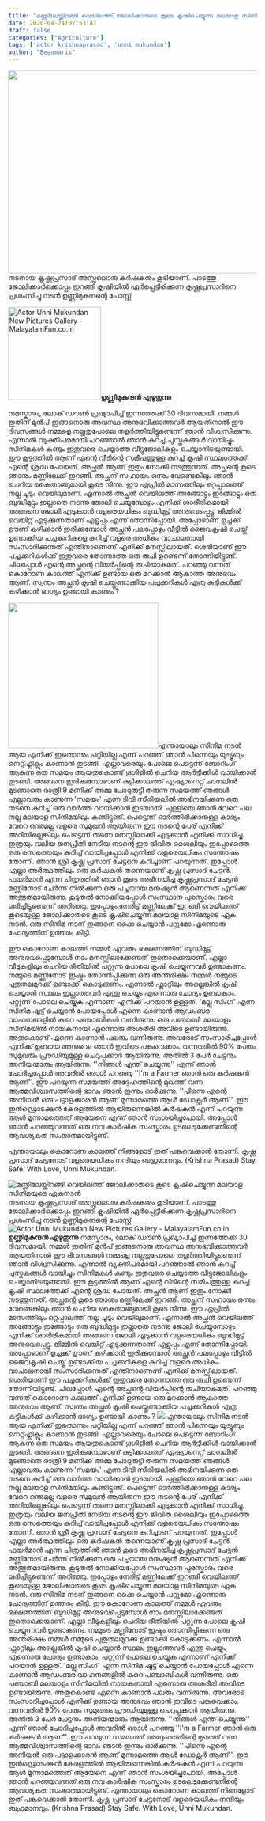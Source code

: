 ```yaml
---
title: "മണ്ണിലേയ്ക്കിറങ്ങി വെയിലത്ത്‌ ജോലിക്കാരുടെ കൂടെ കൃഷിചെയ്യുന്ന മലയാള സിനിമയുടെ ഏകനടൻ"
date: 2020-04-24T07:53:47
draft: false
categories: ["Agriculture"]
tags: ['actor krishnaprasad', 'unni mukundan']
author: "Beaumaris"
---
```


<a href="https://wordpress-972788-3403151.cloudwaysapps.com/unni-mukundan-write-about-krishnaprasad/270383/ppo-3083" rel="attachment wp-att-270384"><img class="alignleft size-full wp-image-270384" src="https://cdn.boolokam.com/articles/2020/04/ppo-669.jpg" alt="" width="784" height="410" /></a>നടനായ കൃഷ്ണപ്രസാദ്‌ അസ്സലൊരു കർഷകനും കൂടിയാണ്. പാടത്തു ജോലിക്കാർക്കൊപ്പം ഇറങ്ങി കൃഷിയിൽ ഏർപ്പെട്ടിരിക്കുന്ന കൃഷ്ണപ്രസാദിനെ പ്രശംസിച്ചു നടൻ ഉണ്ണിമുകുന്ദന്റെ പോസ്റ്റ്

<img class="alignleft" src="https://images.malayalamfun.co.in/wp-content/uploads/2017/09/Actor-Unni-Mukundan-Cute-Smiling-Photos.jpg" alt="Actor Unni Mukundan New Pictures Gallery - MalayalamFun.co.in" width="188" height="188" /><strong>ഉണ്ണിമുകുന്ദൻ എഴുതുന്നു</strong>

നമസ്കാരം,
ലോക്‌ ഡൗൺ പ്രഖ്യാപിച്ച്‌ ഇന്നത്തേക്ക് ‌30 ദിവസമായി. നമ്മൾ ഇതിന് മുൻപ്‌ ഇങ്ങനൊരു അവസ്ഥ അനുഭവിക്കാത്തവർ ആയതിനാൽ ഈ ദിവസങ്ങൾ നമ്മളെ നല്ലതുപോലെ തളർത്തിയിട്ടുണ്ടെന്ന് ഞാൻ വിശ്വസിക്കുന്നു. എന്നാൽ വ്യക്തിപരമായി പറഞ്ഞാൽ ഞാൻ കുറച്ച്‌ പുസ്തകങ്ങൾ വായിച്ചും സിനിമകൾ കണ്ടും ഇതുവരെ ചെയ്യാത്ത വീട്ടുജോലികളും ചെയ്യാനിടയുണ്ടായി. ഈ കൂട്ടത്തിൽ ആണ് എന്റെ വീടിന്റെ സമീപത്തുള്ള കുറച്ച്‌ കൃഷി സ്ഥലത്തേക്ക്‌ എന്റെ ശ്രദ്ധ പോയത്‌. അച്ഛൻ ആണ് ഇതും നോക്കി നടത്തുന്നത്‌. അച്ഛന്റെ കൂടെ ഞാനും മണ്ണിലേക്ക്‌ ഇറങ്ങി. അച്ഛന് സഹായം ഒന്നും വേണ്ടെങ്കിലും ഞാൻ ചെറിയ കൈതാങ്ങുമായി കൂടെ നിന്നു. ഈ ഏപ്രിൽ മാസത്തിലും ഒറ്റപ്പാലത്ത്‌ നല്ല ചൂടും വെയിലുമാണ്. എന്നാൽ അച്ഛൻ വെയിലത്ത്‌ അങ്ങോട്ടും ഇങ്ങോട്ടും ഒരു ബുദ്ധിമുട്ടും ഇല്ലാതെ നടന്നു ജോലി ചെയ്യുമ്പോഴും എനിക്ക്‌ ശാരീരികമായി അങ്ങനെ ജോലി എടുക്കാൻ വളരെയധികം ബുദ്ധിമുട്ട്‌ അനുഭവപ്പെട്ടു. ജിമ്മിൽ വെയിറ്റ്‌ എടുക്കുന്നതാണ് എളുപ്പം എന്ന് തോന്നിപ്പോയി. അപ്പോഴാണ് ഉച്ചക്ക്‌ ഊണ് കഴിക്കാൻ ഇരിക്കുമ്പോൾ അച്ഛൻ പലപ്പോഴും വീട്ടിൽ ജൈവകൃഷി ചെയ്ത്‌ ഉണ്ടാക്കിയ പച്ചക്കറികളെ കുറിച്ച്‌ വളരെ അധികം വാചാലനായി സംസാരിക്കുന്നത്‌ എന്തിനാണെന്ന് എനിക്ക്‌ മനസ്സിലായത്‌. ശെരിയാണ് ഈ പച്ചക്കറികൾക്ക്‌ ഇതുവരെ തോന്നാത്ത ഒരു രുചി ഉണ്ടെന്ന് തോന്നിയിട്ടുണ്ട്‌. ചിലപ്പോൾ എന്റെ അച്ഛന്റെ വിയർപ്പിന്റെ രുചിയാകുമത്‌. പറഞ്ഞു വന്നത്‌ കൊറോണ കാലത്ത്‌ എനിക്ക്‌ ഉണ്ടായ ഒരു മറക്കാൻ ആകാത്ത അനുഭവം ആണ്. സ്വന്തം അച്ഛൻ കൃഷി ചെയ്തുണ്ടാക്കിയ പച്ചക്കറികൾ എത്ര കുട്ടികൾക്ക്‌ കഴിക്കാൻ ഭാഗ്യം ഉണ്ടായി കാണും ?

<a href="https://wordpress-972788-3403151.cloudwaysapps.com/unni-mukundan-write-about-krishnaprasad/270383/dddddd-5" rel="attachment wp-att-270386"><img class="wp-image-270386 alignleft" src="https://cdn.boolokam.com/articles/2020/04/dddddd.jpg" alt="" width="304" height="294" /></a>എന്തായാലും സിനിമ നടൻ ആയ എനിക്ക്‌ ഇതൊന്നും പറ്റിയില്ല എന്ന് പറഞ്ഞ്‌ ഞാൻ പിന്നെയും യൂട്യൂബും നെറ്റ്ഫ്ലിക്സും കാണാൻ തുടങ്ങി. എല്ലാവരെയും പോലെ പെട്ടെന്ന് ബോറിംഗ്‌ ആകുന്ന ഒരു സമയം ആയതുകൊണ്ട്‌ ഗൂഗിളിൽ ചെറിയ ആർട്ടിക്കിൾ വായിക്കാൻ തുടങ്ങി. അങ്ങനെ ഇരിക്കുമ്പോഴാണ് കുട്ടിക്കാലത്ത്‌ ഏഷ്യാനെറ്റ്‌ ചാനലിൽ മുടങ്ങാതെ രാത്രി 9 മണിക്ക്‌ അമ്മ ചോറുരുട്ടി തരുന്ന സമയത്ത്‌ ഞങ്ങൾ എല്ലാവരും കാണുന്ന 'സമയം' എന്ന ടിവി സീരിയലിൽ അഭിനയിക്കുന്ന ഒരു നടനെ കുറിച്ച്‌ ഒരു വാർത്ത വായിക്കാൻ ഇടയായി. പുള്ളിയെ ഞാൻ വേറെ പല നല്ല മലയാള സിനിമയിലും കണ്ടിട്ടുണ്ട്‌. പെട്ടെന്ന് ഓർത്തിരിക്കാനുള്ള കാര്യം വേറെ ഒന്നുമല്ല വളരെ സുമുഖൻ ആയിരുന്ന ഈ നടന്റെ പേര് എനിക്ക് അറിയില്ലെങ്കിലും പെട്ടെന്ന് തന്നെ മനസ്സിലാക്കി എടുക്കാൻ എനിക്ക് സാധിച്ചു. ഇത്രയും വലിയ ജനപ്രീതി നേടിയ നടന്റെ ഈ ജീവിത ശൈലിയും ഇപ്പോഴത്തെ ഒരു രസത്തെയും കുറിച്ച്‌ വായിച്ചപ്പോൾ എനിക്ക്‌ വളരെയധികം സന്തോഷം തോന്നി. ഞാൻ ശ്രീ കൃഷ്ണ പ്രസാദ്‌‌ ചേട്ടനെ കുറിച്ചാണ് പറയുന്നത്‌. ഇപ്പോൾ എല്ലാ അർത്ഥത്തിലും ഒരു കർഷകൻ തന്നെയാണ് കൃഷ്ണ പ്രസാദ്‌ ചേട്ടൻ. ഫയർമാൻ എന്ന ചിത്രത്തിൽ ഞാൻ കൂടെ അഭിനയിച്ച കൃഷ്ണപ്രസാദ് ചേട്ടൻ മണ്ണിനോട്‌ ചേർന്ന് നിൽക്കുന്ന ഒരു പച്ചയായ മനുഷ്യൻ ആണെന്നത് എനിക്ക് അത്ഭുതമായിരുന്നു. കൂടുതൽ നോക്കിയപ്പോൾ സംസ്ഥാന പുരസ്കാരം വരെ ലഭിച്ചിട്ടുണ്ടെന്ന് അറിഞ്ഞു. ഇപ്പോഴും നേരിട്ട്‌ മണ്ണിലേക്ക്‌ ഇറങ്ങി വെയിലത്ത്‌ കൂടെയുള്ള ജോലിക്കാരുടെ കൂടെ കൃഷിചെയ്യുന്ന മലയാള സിനിമയുടെ ഏക നടൻ. ഒരു സിനിമ നടന് ഇങ്ങനെ ഒക്കെ ചെയ്യാൻ പറ്റുമോ എന്നൊരു ചോദ്യത്തിന് ഉത്തരം കിട്ടി.

ഈ കൊറോണ കാലത്ത്‌ നമ്മൾ ഏവരും ഭക്ഷണത്തിന് ബുദ്ധിമുട്ട്‌ അനുഭവപ്പെടുമ്പോൾ നാം മനസ്സിലാക്കേണ്ടത്‌ ഇതൊക്കെയാണ്. എല്ലാ വീടുകളിലും ചെറിയ രീതിയിൽ പറ്റുന്ന പോലെ കൃഷി ചെയ്യുന്നവർ ഉണ്ടാകണം. നമ്മുടെ മണ്ണിനോട്‌ ഇഷ്ടം തോന്നിപ്പിക്കുന്ന ഒരു അന്തരീക്ഷം നമ്മൾ നമ്മുടെ പുതുതലമുറക്ക്‌ ഉണ്ടാക്കി കൊടുക്കണം. എന്നാൽ ഫ്ലാറ്റിലും അല്ലെങ്കിൽ കൃഷി ചെയ്യാൻ സ്ഥലം ഇല്ലാത്തവർ എന്തു ചെയ്യും എന്നൊരു ചോദ്യം ഉണ്ടാകാം. പറ്റുന്ന് പോലെ ചെയ്യുക എന്നാണ് എനിക്ക്‌ പറയാൻ ഉള്ളത്‌.
'മല്ലു സിംഗ്‌' എന്ന സിനിമ ഷൂട്ട്‌ ചെയ്യാൻ പോയപ്പോൾ എന്നെ കാണാൻ ആഡംബര വാഹനങ്ങളിൽ കുറെ പഞ്ചാബികൾ വന്നിരുന്നു. ഒരു പഞ്ചാബി മലയാളം സിനിമയിൽ നായകനായി എന്നൊരു അശരീരി അവിടെ ഉണ്ടായിരുന്നു. അതുകൊണ്ട്‌ എന്നെ കാണാൻ പലരും വന്നിരുന്നു. അവരോട്‌ സംസാരിച്ചപ്പോൾ എനിക്ക്‌ ഉണ്ടായ അനുഭവം ഞാൻ ഇവിടെ പങ്കുവെക്കാം. വന്നവരിൽ 90% പേരും സുമുഖരും പ്രൗഡിയുമുള്ള ചെറുപ്പക്കാർ ആയിരുന്നു. അതിൽ 3 പേർ ചേട്ടനും അനിയന്മാരും ആയിരുന്നു. ''നിങ്ങൾ എന്ത്‌ ചെയ്യുന്നു'' എന്ന് ഞാൻ ചോദിച്ചപ്പോൾ അവരിൽ ഒരാൾ പറഞ്ഞു ''I'm a Farmer ഞാൻ ഒരു കർഷകൻ ആണ്''. ഈ പറയുന്ന സമയത്ത്‌ അദ്ദേഹത്തിന്റെ മുഖത്ത്‌ വന്ന ആത്മവിശ്വാസത്തിന്റെ ഭാവം ഞാൻ ഇന്നും ഓർക്കുന്നു. ''പിന്നെ എന്റെ അനിയൻ ഒരു പട്ടാളക്കാരൻ ആണ് മൂന്നാമത്തെ ആൾ ഡോക്റ്റർ ആണ്''. ഈ ഇൻഡ്രൊടക്ഷൻ കേരളത്തിൽ ആയിരുന്നെങ്കിൽ കർഷകൻ എന്ന് പറയുന്ന ആൾ മൂന്നാമത്തെത്‌ ആയേനെ എന്ന് ഞാൻ സംശയിച്ചുപോയി. അപ്പോൾ ഞാൻ പറഞ്ഞുവന്നത്‌ ഒരു നവ കാർഷിക സംസ്കാരം ഉടലെടുക്കേണ്ടതിന്റെ ആവശ്യകത‌ സംജാതമായിട്ടുണ്ട്‌.

എന്തായാലും കൊറോണ കാലത്ത്‌ നിങ്ങളോട്‌ ഇത്‌ പങ്കുവെക്കാൻ തോന്നി. കൃഷ്ണ പ്രസാദ്‌ ചേട്ടനോട്‌ വളരെയധികം നന്ദിയും ബഹുമാനവും. (Krishna Prasad)
Stay Safe.
With Love,
Unni Mukundan.


![മണ്ണിലേയ്ക്കിറങ്ങി വെയിലത്ത്‌ ജോലിക്കാരുടെ കൂടെ കൃഷിചെയ്യുന്ന മലയാള സിനിമയുടെ ഏകനടൻ](https://cdn.boolokam.com/articles/2020/04/ppo-669.jpg)[](https://wordpress-972788-3403151.cloudwaysapps.com/unni-mukundan-write-about-krishnaprasad/270383/ppo-3083)നടനായ കൃഷ്ണപ്രസാദ്‌ അസ്സലൊരു കർഷകനും കൂടിയാണ്. പാടത്തു ജോലിക്കാർക്കൊപ്പം ഇറങ്ങി കൃഷിയിൽ ഏർപ്പെട്ടിരിക്കുന്ന കൃഷ്ണപ്രസാദിനെ പ്രശംസിച്ചു നടൻ ഉണ്ണിമുകുന്ദന്റെ പോസ്റ്റ് ![Actor Unni Mukundan New Pictures Gallery - MalayalamFun.co.in](https://images.malayalamfun.co.in/wp-content/uploads/2017/09/Actor-Unni-Mukundan-Cute-Smiling-Photos.jpg)**ഉണ്ണിമുകുന്ദൻ എഴുതുന്നു** നമസ്കാരം, ലോക്‌ ഡൗൺ പ്രഖ്യാപിച്ച്‌ ഇന്നത്തേക്ക് ‌30 ദിവസമായി. നമ്മൾ ഇതിന് മുൻപ്‌ ഇങ്ങനൊരു അവസ്ഥ അനുഭവിക്കാത്തവർ ആയതിനാൽ ഈ ദിവസങ്ങൾ നമ്മളെ നല്ലതുപോലെ തളർത്തിയിട്ടുണ്ടെന്ന് ഞാൻ വിശ്വസിക്കുന്നു. എന്നാൽ വ്യക്തിപരമായി പറഞ്ഞാൽ ഞാൻ കുറച്ച്‌ പുസ്തകങ്ങൾ വായിച്ചും സിനിമകൾ കണ്ടും ഇതുവരെ ചെയ്യാത്ത വീട്ടുജോലികളും ചെയ്യാനിടയുണ്ടായി. ഈ കൂട്ടത്തിൽ ആണ് എന്റെ വീടിന്റെ സമീപത്തുള്ള കുറച്ച്‌ കൃഷി സ്ഥലത്തേക്ക്‌ എന്റെ ശ്രദ്ധ പോയത്‌. അച്ഛൻ ആണ് ഇതും നോക്കി നടത്തുന്നത്‌. അച്ഛന്റെ കൂടെ ഞാനും മണ്ണിലേക്ക്‌ ഇറങ്ങി. അച്ഛന് സഹായം ഒന്നും വേണ്ടെങ്കിലും ഞാൻ ചെറിയ കൈതാങ്ങുമായി കൂടെ നിന്നു. ഈ ഏപ്രിൽ മാസത്തിലും ഒറ്റപ്പാലത്ത്‌ നല്ല ചൂടും വെയിലുമാണ്. എന്നാൽ അച്ഛൻ വെയിലത്ത്‌ അങ്ങോട്ടും ഇങ്ങോട്ടും ഒരു ബുദ്ധിമുട്ടും ഇല്ലാതെ നടന്നു ജോലി ചെയ്യുമ്പോഴും എനിക്ക്‌ ശാരീരികമായി അങ്ങനെ ജോലി എടുക്കാൻ വളരെയധികം ബുദ്ധിമുട്ട്‌ അനുഭവപ്പെട്ടു. ജിമ്മിൽ വെയിറ്റ്‌ എടുക്കുന്നതാണ് എളുപ്പം എന്ന് തോന്നിപ്പോയി. അപ്പോഴാണ് ഉച്ചക്ക്‌ ഊണ് കഴിക്കാൻ ഇരിക്കുമ്പോൾ അച്ഛൻ പലപ്പോഴും വീട്ടിൽ ജൈവകൃഷി ചെയ്ത്‌ ഉണ്ടാക്കിയ പച്ചക്കറികളെ കുറിച്ച്‌ വളരെ അധികം വാചാലനായി സംസാരിക്കുന്നത്‌ എന്തിനാണെന്ന് എനിക്ക്‌ മനസ്സിലായത്‌. ശെരിയാണ് ഈ പച്ചക്കറികൾക്ക്‌ ഇതുവരെ തോന്നാത്ത ഒരു രുചി ഉണ്ടെന്ന് തോന്നിയിട്ടുണ്ട്‌. ചിലപ്പോൾ എന്റെ അച്ഛന്റെ വിയർപ്പിന്റെ രുചിയാകുമത്‌. പറഞ്ഞു വന്നത്‌ കൊറോണ കാലത്ത്‌ എനിക്ക്‌ ഉണ്ടായ ഒരു മറക്കാൻ ആകാത്ത അനുഭവം ആണ്. സ്വന്തം അച്ഛൻ കൃഷി ചെയ്തുണ്ടാക്കിയ പച്ചക്കറികൾ എത്ര കുട്ടികൾക്ക്‌ കഴിക്കാൻ ഭാഗ്യം ഉണ്ടായി കാണും ? [![](https://cdn.boolokam.com/articles/2020/04/dddddd.jpg)](https://wordpress-972788-3403151.cloudwaysapps.com/unni-mukundan-write-about-krishnaprasad/270383/dddddd-5)എന്തായാലും സിനിമ നടൻ ആയ എനിക്ക്‌ ഇതൊന്നും പറ്റിയില്ല എന്ന് പറഞ്ഞ്‌ ഞാൻ പിന്നെയും യൂട്യൂബും നെറ്റ്ഫ്ലിക്സും കാണാൻ തുടങ്ങി. എല്ലാവരെയും പോലെ പെട്ടെന്ന് ബോറിംഗ്‌ ആകുന്ന ഒരു സമയം ആയതുകൊണ്ട്‌ ഗൂഗിളിൽ ചെറിയ ആർട്ടിക്കിൾ വായിക്കാൻ തുടങ്ങി. അങ്ങനെ ഇരിക്കുമ്പോഴാണ് കുട്ടിക്കാലത്ത്‌ ഏഷ്യാനെറ്റ്‌ ചാനലിൽ മുടങ്ങാതെ രാത്രി 9 മണിക്ക്‌ അമ്മ ചോറുരുട്ടി തരുന്ന സമയത്ത്‌ ഞങ്ങൾ എല്ലാവരും കാണുന്ന 'സമയം' എന്ന ടിവി സീരിയലിൽ അഭിനയിക്കുന്ന ഒരു നടനെ കുറിച്ച്‌ ഒരു വാർത്ത വായിക്കാൻ ഇടയായി. പുള്ളിയെ ഞാൻ വേറെ പല നല്ല മലയാള സിനിമയിലും കണ്ടിട്ടുണ്ട്‌. പെട്ടെന്ന് ഓർത്തിരിക്കാനുള്ള കാര്യം വേറെ ഒന്നുമല്ല വളരെ സുമുഖൻ ആയിരുന്ന ഈ നടന്റെ പേര് എനിക്ക് അറിയില്ലെങ്കിലും പെട്ടെന്ന് തന്നെ മനസ്സിലാക്കി എടുക്കാൻ എനിക്ക് സാധിച്ചു. ഇത്രയും വലിയ ജനപ്രീതി നേടിയ നടന്റെ ഈ ജീവിത ശൈലിയും ഇപ്പോഴത്തെ ഒരു രസത്തെയും കുറിച്ച്‌ വായിച്ചപ്പോൾ എനിക്ക്‌ വളരെയധികം സന്തോഷം തോന്നി. ഞാൻ ശ്രീ കൃഷ്ണ പ്രസാദ്‌‌ ചേട്ടനെ കുറിച്ചാണ് പറയുന്നത്‌. ഇപ്പോൾ എല്ലാ അർത്ഥത്തിലും ഒരു കർഷകൻ തന്നെയാണ് കൃഷ്ണ പ്രസാദ്‌ ചേട്ടൻ. ഫയർമാൻ എന്ന ചിത്രത്തിൽ ഞാൻ കൂടെ അഭിനയിച്ച കൃഷ്ണപ്രസാദ് ചേട്ടൻ മണ്ണിനോട്‌ ചേർന്ന് നിൽക്കുന്ന ഒരു പച്ചയായ മനുഷ്യൻ ആണെന്നത് എനിക്ക് അത്ഭുതമായിരുന്നു. കൂടുതൽ നോക്കിയപ്പോൾ സംസ്ഥാന പുരസ്കാരം വരെ ലഭിച്ചിട്ടുണ്ടെന്ന് അറിഞ്ഞു. ഇപ്പോഴും നേരിട്ട്‌ മണ്ണിലേക്ക്‌ ഇറങ്ങി വെയിലത്ത്‌ കൂടെയുള്ള ജോലിക്കാരുടെ കൂടെ കൃഷിചെയ്യുന്ന മലയാള സിനിമയുടെ ഏക നടൻ. ഒരു സിനിമ നടന് ഇങ്ങനെ ഒക്കെ ചെയ്യാൻ പറ്റുമോ എന്നൊരു ചോദ്യത്തിന് ഉത്തരം കിട്ടി. ഈ കൊറോണ കാലത്ത്‌ നമ്മൾ ഏവരും ഭക്ഷണത്തിന് ബുദ്ധിമുട്ട്‌ അനുഭവപ്പെടുമ്പോൾ നാം മനസ്സിലാക്കേണ്ടത്‌ ഇതൊക്കെയാണ്. എല്ലാ വീടുകളിലും ചെറിയ രീതിയിൽ പറ്റുന്ന പോലെ കൃഷി ചെയ്യുന്നവർ ഉണ്ടാകണം. നമ്മുടെ മണ്ണിനോട്‌ ഇഷ്ടം തോന്നിപ്പിക്കുന്ന ഒരു അന്തരീക്ഷം നമ്മൾ നമ്മുടെ പുതുതലമുറക്ക്‌ ഉണ്ടാക്കി കൊടുക്കണം. എന്നാൽ ഫ്ലാറ്റിലും അല്ലെങ്കിൽ കൃഷി ചെയ്യാൻ സ്ഥലം ഇല്ലാത്തവർ എന്തു ചെയ്യും എന്നൊരു ചോദ്യം ഉണ്ടാകാം. പറ്റുന്ന് പോലെ ചെയ്യുക എന്നാണ് എനിക്ക്‌ പറയാൻ ഉള്ളത്‌. 'മല്ലു സിംഗ്‌' എന്ന സിനിമ ഷൂട്ട്‌ ചെയ്യാൻ പോയപ്പോൾ എന്നെ കാണാൻ ആഡംബര വാഹനങ്ങളിൽ കുറെ പഞ്ചാബികൾ വന്നിരുന്നു. ഒരു പഞ്ചാബി മലയാളം സിനിമയിൽ നായകനായി എന്നൊരു അശരീരി അവിടെ ഉണ്ടായിരുന്നു. അതുകൊണ്ട്‌ എന്നെ കാണാൻ പലരും വന്നിരുന്നു. അവരോട്‌ സംസാരിച്ചപ്പോൾ എനിക്ക്‌ ഉണ്ടായ അനുഭവം ഞാൻ ഇവിടെ പങ്കുവെക്കാം. വന്നവരിൽ 90% പേരും സുമുഖരും പ്രൗഡിയുമുള്ള ചെറുപ്പക്കാർ ആയിരുന്നു. അതിൽ 3 പേർ ചേട്ടനും അനിയന്മാരും ആയിരുന്നു. ''നിങ്ങൾ എന്ത്‌ ചെയ്യുന്നു'' എന്ന് ഞാൻ ചോദിച്ചപ്പോൾ അവരിൽ ഒരാൾ പറഞ്ഞു ''I'm a Farmer ഞാൻ ഒരു കർഷകൻ ആണ്''. ഈ പറയുന്ന സമയത്ത്‌ അദ്ദേഹത്തിന്റെ മുഖത്ത്‌ വന്ന ആത്മവിശ്വാസത്തിന്റെ ഭാവം ഞാൻ ഇന്നും ഓർക്കുന്നു. ''പിന്നെ എന്റെ അനിയൻ ഒരു പട്ടാളക്കാരൻ ആണ് മൂന്നാമത്തെ ആൾ ഡോക്റ്റർ ആണ്''. ഈ ഇൻഡ്രൊടക്ഷൻ കേരളത്തിൽ ആയിരുന്നെങ്കിൽ കർഷകൻ എന്ന് പറയുന്ന ആൾ മൂന്നാമത്തെത്‌ ആയേനെ എന്ന് ഞാൻ സംശയിച്ചുപോയി. അപ്പോൾ ഞാൻ പറഞ്ഞുവന്നത്‌ ഒരു നവ കാർഷിക സംസ്കാരം ഉടലെടുക്കേണ്ടതിന്റെ ആവശ്യകത‌ സംജാതമായിട്ടുണ്ട്‌. എന്തായാലും കൊറോണ കാലത്ത്‌ നിങ്ങളോട്‌ ഇത്‌ പങ്കുവെക്കാൻ തോന്നി. കൃഷ്ണ പ്രസാദ്‌ ചേട്ടനോട്‌ വളരെയധികം നന്ദിയും ബഹുമാനവും. (Krishna Prasad) Stay Safe. With Love, Unni Mukundan.
